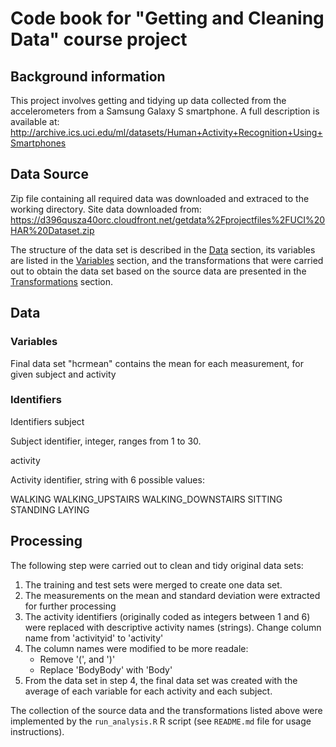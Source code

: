 # Code book for "Getting and Cleaning Data" course project

## Background information
This project involves getting and tidying up data collected from the accelerometers from a Samsung Galaxy S smartphone. A full description is available at:
http://archive.ics.uci.edu/ml/datasets/Human+Activity+Recognition+Using+Smartphones


## Data Source

Zip file containing all required data was downloaded and extraced to the working directory. Site data downloaded from:
https://d396qusza40orc.cloudfront.net/getdata%2Fprojectfiles%2FUCI%20HAR%20Dataset.zip



The structure of the data set is described in the [Data](#data) section, its variables are listed in the [Variables](#variables) section, and the transformations that were carried out to obtain the data set based on the source data are presented in the [Transformations](#transformations) section.

## Data <a name="data"></a>

### Variables <a name="variables"></a>

Final data set "hcrmean" contains the mean for each measurement, for given subject and activity 

### Identifiers <a name="identifiers"></a>
Identifiers
subject

Subject identifier, integer, ranges from 1 to 30.

activity

Activity identifier, string with 6 possible values:

WALKING
WALKING_UPSTAIRS
WALKING_DOWNSTAIRS
SITTING
STANDING
LAYING


## Processing <a name="processing"></a>

The following step were carried out to clean and tidy original data sets:

1. The training and test sets were merged to create one data set.
1. The measurements on the mean and standard deviation were extracted for further processing 
1. The activity identifiers (originally coded as integers between 1 and 6) were replaced with descriptive activity names (strings). Change column name from 'activityid' to 'activity'
1. The column names were modified to be more readale:
	- Remove '(', and ')'
	- Replace 'BodyBody' with 'Body'
1. From the data set in step 4, the final data set was created with the average of each variable for each activity and each subject.

The collection of the source data and the transformations listed above were implemented by the `run_analysis.R` R script (see `README.md` file for usage instructions).